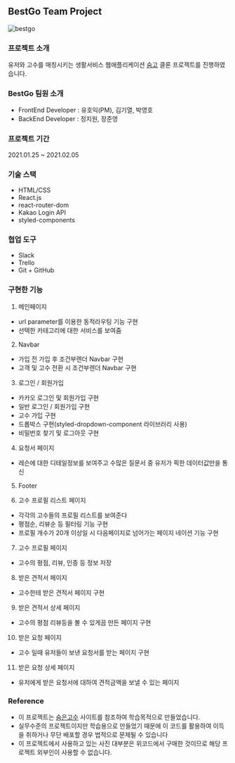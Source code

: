 ## BestGo Team Project
![bestgo](https://project-bestgo.s3.ap-northeast-2.amazonaws.com/logo_image/bestgo.png)

### 프로젝트 소개
유저와 고수를 매칭시키는 생활서비스 웹애플리케이션 [숨고](https://soomgo.com/) 클론 프로젝트를 진행하였습니다.


###  BestGo 팀원 소개
- FrontEnd Developer : 유호익(PM), 김기열, 박영호
- BackEnd Developer : 정지원, 장준영

### 프로젝트 기간
2021.01.25 ~ 2021.02.05

### 기술 스택
- HTML/CSS
- React.js 
- react-router-dom
- Kakao Login API
- styled-components

### 협업 도구
- Slack
- Trello
- Git + GitHub

### 구현한 기능
1. 메인페이지
- url parameter를 이용한 동적라우팅 기능 구현
- 선택한 카테고리에 대한 서비스를 보여줌

2. Navbar
- 가입 전 가입 후 조건부렌더 Navbar 구현
- 고객 및 고수 전환 시 조건부렌더 Navbar 구현


3. 로그인 / 회원가입
- 카카오 로그인 및 회원가입 구현
- 일반 로그인 / 회원가입 구현
- 고수 가입 구현
- 드롭박스 구현(styled-dropdown-component 라이브러리 사용)
- 비밀번호 찾기 및 로그아웃 구현


4. 요청서 페이지
- 레슨에 대한 디테일정보를 보여주고 수많은 질문서 중 유저가 픽한 데이터값만을 통신

5. Footer

6. 고수 프로필 리스트 페이지
- 각각의 고수들의 프로필 리스트를 보여준다
- 평점순, 리뷰순 등 필터링 기능 구현
- 프로필 개수가 20개 이상일 시 다음페이지로 넘어가는 페이지 네이션 기능 구현

7. 고수 프로필 페이지
- 고수의 평점, 리뷰, 인증 등 정보 저장

8. 받은 견적서 페이지
- 고수한테 받은 견적서 페이지 구현

9. 받은 견적서 상세 페이지
- 고수의 평점 리뷰등을 볼 수 있게끔 만든 페이지 구현

10. 받은 요청 페이지
- 고수 일때 유저들이 보낸 요청서를 받는 페이지 구현

11. 받은 요청 상세 페이지
- 유저에게 받은 요청서에 대하여 견적금액을 보낼 수 있는 페이지

### Reference 
+ 이 프로젝트는 [숨은고수](https://soomgo.com/) 사이트를 참조하여 학습목적으로 만들었습니다.
+ 실무수준의 프로젝트이지만 학습용으로 만들었기 때문에 이 코드를 활용하여 이득을 취하거나 무단 배포할 경우 법적으로 문제될 수 있습니다
+ 이 프로젝트에서 사용하고 있는 사진 대부분은 위코드에서 구매한 것이므로 해당 프로젝트 외부인이 사용할 수 없습니다.
